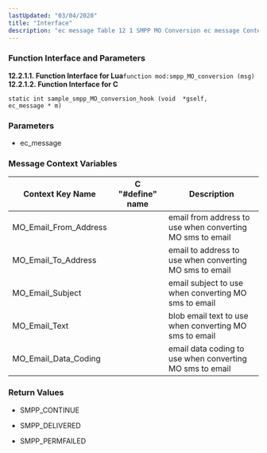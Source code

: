 ```yaml
---
lastUpdated: "03/04/2020"
title: "Interface"
description: "ec message Table 12 1 SMPP MO Conversion ec message Context Variables Context Key Name C define name Description MO Email From Address email from address to use when converting MO sms to email MO Email To Address email to address to use when converting MO sms to email MO..."
---
```


### <a name="idp723072"></a> Function Interface and Parameters

**<a name="idp724224"></a> 12.2.1.1. Function Interface for Lua**`function mod:smpp_MO_conversion (msg)`**<a name="idp726048"></a> 12.2.1.2. Function Interface for C**
```
static int sample_smpp_MO_conversion_hook (void  *gself,
ec_message * m)
```

### <a name="idp727984"></a> Parameters

*   ec_message

### <a name="idp615920"></a> Message Context Variables

<a name="SMPP_MO_Conversion_ec_message_Context_Variables"></a> 


| Context Key Name | C "#define" name | Description |
| --- | --- | --- |
| MO_Email_From_Address |   | email from address to use when converting MO sms to email |
| MO_Email_To_Address |   | email to address to use when converting MO sms to email |
| MO_Email_Subject |   | email subject to use when converting MO sms to email |
| MO_Email_Text |   | blob email text to use when converting MO sms to email |
| MO_Email_Data_Coding |   | email data coding to use when converting MO sms to email |

### <a name="idp631280"></a> Return Values

*   SMPP_CONTINUE

*   SMPP_DELIVERED

*   SMPP_PERMFAILED